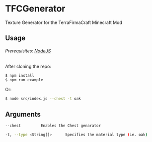 # TFCGenerator

Texture Generator for the TerraFirmaCraft Minecraft Mod

## Usage

###### Prerequisites: [NodeJS](https://nodejs.org/en/)<br>

After cloning the repo:

```sh
$ npm install
$ npm run example
```

Or:

```sh
$ node src/index.js --chest -t oak
```

## Arguments

```sh
--chest         Enables the Chest genarator

-t, --type <String[]>      Specifies the material type (ie. oak)
```
